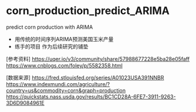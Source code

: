 # corn_production_predict_ARIMA
predict corn production with ARIMA

- 用传统的时间序列ARIMA预测美国玉米产量
- 练手的项目 作为后续研究的铺垫

[参考资料]
https://uqer.io/v3/community/share/57988677228e5ba28e05faff
https://www.cnblogs.com/foley/p/5582358.html

[数据来源]
https://fred.stlouisfed.org/series/A01023USA391NNBR
https://www.indexmundi.com/agriculture/?country=us&commodity=corn&graph=production
https://quickstats.nass.usda.gov/results/BC1CD28A-6FE7-3911-9263-3D6D9084961E
